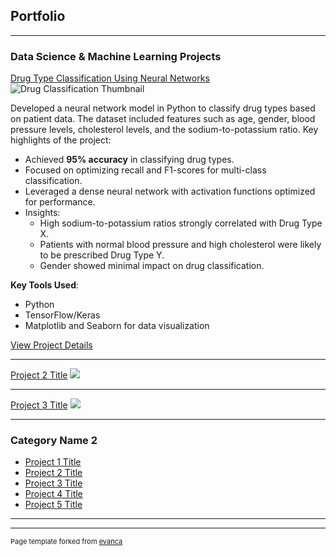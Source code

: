 ## Portfolio

---

### Data Science & Machine Learning Projects

[Drug Type Classification Using Neural Networks](./project-drug-classification/project-details.md)
<img src="images/drug_nn_thumbnail.jpg?raw=true" alt="Drug Classification Thumbnail"/>

Developed a neural network model in Python to classify drug types based on patient data. The dataset included features such as age, gender, blood pressure levels, cholesterol levels, and the sodium-to-potassium ratio. Key highlights of the project:

- Achieved **95% accuracy** in classifying drug types.
- Focused on optimizing recall and F1-scores for multi-class classification.
- Leveraged a dense neural network with activation functions optimized for performance.
- Insights:
  - High sodium-to-potassium ratios strongly correlated with Drug Type X.
  - Patients with normal blood pressure and high cholesterol were likely to be prescribed Drug Type Y.
  - Gender showed minimal impact on drug classification.

**Key Tools Used**:
- Python
- TensorFlow/Keras
- Matplotlib and Seaborn for data visualization

[View Project Details](./project-drug-classification/project-details.md)

---
[Project 2 Title](/pdf/sample_presentation.pdf)
<img src="images/dummy_thumbnail.jpg?raw=true"/>

---
[Project 3 Title](http://example.com/)
<img src="images/dummy_thumbnail.jpg?raw=true"/>

---

### Category Name 2

- [Project 1 Title](http://example.com/)
- [Project 2 Title](http://example.com/)
- [Project 3 Title](http://example.com/)
- [Project 4 Title](http://example.com/)
- [Project 5 Title](http://example.com/)

---




---
<p style="font-size:11px">Page template forked from <a href="https://github.com/evanca/quick-portfolio">evanca</a></p>
<!-- Remove above link if you don't want to attibute -->
